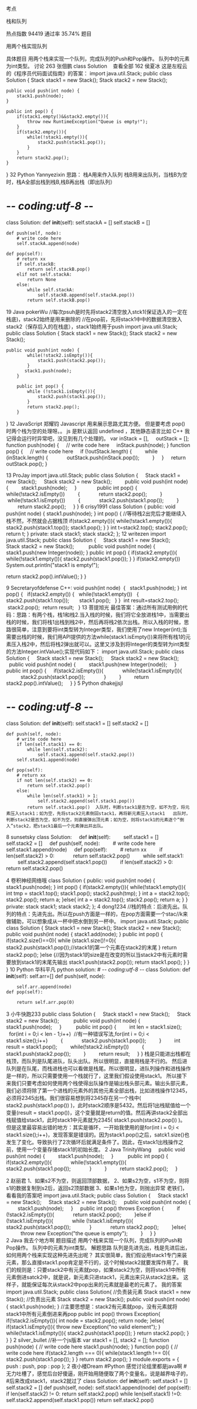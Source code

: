 考点    

栈和队列

热点指数    94419
通过率    35.74%
题目    

用两个栈实现队列


具体题目    用两个栈来实现一个队列，完成队列的Push和Pop操作。 队列中的元素为int类型。
讨论    263
张佃鹏
class Solution   
查看全部
162
侯夏冰
这是左程云的《程序员代码面试指南》的答案：
import java.util.Stack;
public class Solution {
    Stack<Integer> stack1 = new Stack<Integer>();
    Stack<Integer> stack2 = new Stack<Integer>();
    
    public void push(int node) {
        stack1.push(node);
    }
    
    public int pop() {
    	if(stack1.empty()&&stack2.empty()){
            throw new RuntimeException("Queue is empty!");
        }
        if(stack2.empty()){
            while(!stack1.empty()){
                stack2.push(stack1.pop());
            }
        }
        return stack2.pop();
    }
}
32
Python
Yannyezixin
  思路： 
 栈A用来作入队列
 栈B用来出队列，当栈B为空时，栈A全部出栈到栈B,栈B再出栈（即出队列）
# -*- coding:utf-8 -*-
class Solution:
    def __init__(self):
        self.stackA = []
        self.stackB = []
        
    def push(self, node):
        # write code here
        self.stackA.append(node)
        
    def pop(self):
        # return xx
        if self.stackB:
            return self.stackB.pop()
        elif not self.stackA:
            return None
        else:
            while self.stackA:
                self.stackB.append(self.stackA.pop())
            return self.stackB.pop()
19
Java
pokerWu
  //每次psuh是时先将stack2清空放入stck1(保证选入的一定在栈底)，stack2始终是用来删除的 
  //在pop前，先将stack1中中的数据清空放入stack2（保存后入的在栈底），stack1始终用于push 
import java.util.Stack;
public class Solution {
    Stack<Integer> stack1 = new Stack<Integer>();
    Stack<Integer> stack2 = new Stack<Integer>();
    
    public void push(int node) {
	    	while(!stack2.isEmpty()){
	    		stack1.push(stack2.pop());
	    	}
	       stack1.push(node);
	    }
	    
	    public int pop() {
	    	while (!stack1.isEmpty()){
	    		stack2.push(stack1.pop());
	    	}
	    	return stack2.pop();
	    }
}
12
JavaScript
郑耀钧
  Javascript 用来展示思路尤其方便。       但是要考虑 pop() 时两个栈为空的处理呀。。 js 是默认返回 undefined ，其他静态语言比如 C++ 我记得会运行时异常吧，没见到有几个处理的。  var inStack = [],
    outStack = [];
function push(node) {
    // write code here
    inStack.push(node);
}
function pop() {
    // write code here
    if (!outStack.length) {
        while (inStack.length) {
            outStack.push(inStack.pop());
        }
    }
    return outStack.pop();
}
 
13
ProJay
import java.util.Stack;
public class Solution {
    Stack<Integer> stack1 = new Stack<Integer>();
    Stack<Integer> stack2 = new Stack<Integer>();
    
   public void push(int node) {
        stack1.push(node);
    }
    
    
   public int pop() {
       
       while(!stack2.isEmpty())
        {
            return stack2.pop();
        }
        
        while(!stack1.isEmpty())
        {
            stack2.push(stack1.pop());
        }
       
        return stack2.pop();
    }
}
6
crisy1991
class Solution
{
public:
    void push(int node) {
        stack1.push(node);
    }
    int pop() {
        //等待栈2出完后才能继续入栈不然，不然就会占据栈顶
        if(stack2.empty()){
            while(!stack1.empty()){
                stack2.push(stack1.top());
                stack1.pop();
            }
        }
        int t=stack2.top();
        stack2.pop();
        return t;
    }
private:
    stack<int> stack1;
    stack<int> stack2;
};
12
writezen
import java.util.Stack;
public class Solution {
    Stack<Integer> stack1 = new Stack<Integer>();
    Stack<Integer> stack2 = new Stack<Integer>();
    
    public void push(int node) {
 stack1.push(new Integer(node));
 }
 public int pop() {
 if(stack2.empty()){
 while(!stack1.empty()){
 stack2.push(stack1.pop());
 }
 }
 if(stack2.empty())
 System.out.println("stack1 is empty!");
 
 return stack2.pop().intValue();
 } 
}
	
9
Secretaryofdefense
  C++: 
void push(int node) 
{
  stack1.push(node);
}
int pop()
{
  if(stack2.empty())
{
  while(!stack1.empty())
  {
      stack2.push(stack1.top());
      stack1.pop();
  }
}
 int result=stack2.top();
 stack2.pop();
 return result;  
}
13
菩提旭光
最佳答案：通过所有测试用例的代码：思路：有两个栈，栈1和栈2.当入栈的时候，我们将它全放进栈1中，当需要出栈的时候，我们将栈1出栈到栈2中，然后再将栈2依次出栈。所以入栈的时候，思路很简单，注意到要将int类型转为Integer类型，我们使用了new Integer(int);当需要出栈的时候，我们用API提供的方法while(stack1.isEmpty())来将所有栈1的元素压入栈2中，然后将栈2弹出就可以。这里又涉及到将Integer的类型转为int类型的方法Integer.intValue();实现代码如下：
import java.util.Stack;
public class Solution {
    Stack<Integer> stack1 = new Stack<Integer>();
    Stack<Integer> stack2 = new Stack<Integer>();
    
    public void push(int node) {
        stack1.push(new Integer(node));
    }
    
    public int pop() {
    
if(stack2.isEmpty()){
            while(!stack1.isEmpty()){
                stack2.push(stack1.pop());
            }
        }
        return stack2.pop().intValue();
    }
}
5
Python
dhakejjsjl
# -*- coding:utf-8 -*-
class Solution:
    def __init__(self):
        self.stack1 = []
        self.stack2 = []
        
    def push(self, node):
        # write code here
        if len(self.stack1) == 0:
            while len(self.stack2):
                self.stack1.append(self.stack2.pop())
        self.stack1.append(node)
        
    def pop(self):
        # return xx
        if not len(self.stack2) == 0:
            return self.stack2.pop()
        else:
            while len(self.stack1) > 1:
                self.stack2.append(self.stack1.pop())
            return self.stack1.pop()  入队时，判断stack1是否为空，如不为空，将元素压入stack1；如为空，先将stack2元素倒回stack1，再将新元素压入stack1   出队时，判断stack2是否为空，如不为空，则直接弹出顶元素；如为空，则将stack1的元素逐个“倒入”stack2，把stack1最后一个元素弹出并出队。 
8
sunsetsky
class Solution:
    def __init__(self):
        self.stack1 = []
        self.stack2 = []
    def push(self, node):
        # write code here
        self.stack1.append(node)
    def pop(self):
        # return xx
        if len(self.stack2) > 0:
            return self.stack2.pop()
        while self.stack1:
            self.stack2.append(self.stack1.pop())
        if len(self.stack2) > 0:
            return self.stack2.pop()
 
4
卷积神经网络哦
class Solution
{
public:
    void push(int node) {
        stack1.push(node);
    }
    int pop() {
        if(stack2.empty()){
            while(!stack1.empty()){
                int tmp = stack1.top();
                stack1.pop();
                stack2.push(tmp);
            }
            int a = stack2.top(); stack2.pop();
            return a;
        }else{
            int a = stack2.top(); stack2.pop();
            return a;
        }
    }
private:
    stack<int> stack1;
    stack<int> stack2;
};
4
dong1234
//栈的特点：后进先出。队列的特点：先进先出。所以在push方面是一样的，在pop方面需要一个stac//k来做辅助，可以想象成从一杯中把水倒到另一杯中。 import java.util.Stack;
public class Solution {
    Stack<Integer> stack1 = new Stack<Integer>();
    Stack<Integer> stack2 = new Stack<Integer>();
    public void push(int node) {
        stack1.add(node);
    }
    public int pop() {
        if(stack2.size()==0){
            while (stack1.size()!=0){
                stack2.push(stack1.pop());//stack1的第一个元素在stack2的末尾
            }
            return stack2.pop();
        }else {//因为stack1的size是在改变的所以当stack2中有元素时需要放到stack1的末尾先输出
            stack1.push(stack2.pop());
            return stack1.pop();
        }
    }
} 
10
Python
华科平凡
  python solution:  # -*- coding:utf-8 -*-
class Solution:
    def __init__(self):
        self.arr=[]
    def push(self, node):
  
        self.arr.append(node)
    def pop(self):
    
        return self.arr.pop(0)
3
小牛快跑233
  public class Solution { 
      Stack<Integer> stack1 = new Stack<Integer>(); 
      Stack<Integer> stack2 = new Stack<Integer>(); 
       
      public void push(int node) { 
          stack1.push(node); 
      } 
       
      public int pop() { 
          int len = stack1.size(); 
          for(int i = 0;i < len - 1;i++)
     //有一种错误写法,for(int i = 0;i < stack1.size();i++)
          { 
              stack2.push(stack1.pop()); 
          } 
          int result = stack1.pop(); 
          while(!stack2.isEmpty()) 
          { 
              stack1.push(stack2.pop()); 
          } 
          return result; 
      } 
  } 
栈是只能进出栈都在栈顶，而队列是队尾进队，队头出队。所以很明显，直接用栈是不行的。 
  然后进队列是在队尾，而栈进栈也可以看做是栈尾。所以很明显，进队列操作和进栈操作是一样的，所以只需要使用一个栈就行了，这里我们假设使用stack1。 
所以接下来我们只要考虑如何使用两个栈使得出队操作是输出栈头部元素。输出头部元素，我们必须将除了第一个进栈的元素外的其他元素全部出栈，比如进栈操作12345，必须将2345出栈。我们很容易想到将2345存在另一个栈中(
  stack2.push(stack1.pop()) )，此时stack2顺序是5432。然后将1出栈赋值给一个变量(result =
  stack1.pop())，这个变量就是return的值。然后再讲stack2全部出栈赋值给stack1，此时stack1中元素就为2345(
  stack1.push(stack2.pop()) )。 
但是这里最容易出错的地方：其实是循环，一开始我使用的是for(int i = 0;i <
  stack1.size();i++)，发现答案是错误的。因为stack1.pop()之后，satck1.size()也发生了变化。导致执行了2次循环后就满足条件了。因此，在stack1出栈操作之前，使用一个变量存储stack1的初始长度。 
2
Java
TrinityWang
    public void push(int node) {
        stack1.push(node);
    }
    
    public int pop() {
        if(stack2.empty()){
            while(!stack1.empty()){
                stack2.push(stack1.pop());
            }
        }
        return stack2.pop();
    }
 
2
赵丽君
  1、如果s2不为空，则返回顶部数据，    2、如果s2为空，s1不为空，则将s1的数据复制到s2后，返回s2顶部数据    3、如果s1也为空，则抛出异常    老铁们，看看我的答案吧    import java.util.Stack;  public class Solution {     Stack<Integer> stack1 = new Stack<Integer>();     Stack<Integer> stack2 = new Stack<Integer>();      public void push(int node) {         stack1.push(node);     }      public int pop() throws Exception {         if (!stack2.isEmpty()){             return stack2.pop();         }else if (!stack1.isEmpty()){             while (!stack1.isEmpty()){                 stack2.push(stack1.pop());             }             return stack2.pop();         }else{             throw new Exception("the queue is empty");         }     } }  
2
Java
我去个地方啊
题目描述 用两个栈来实现一个队列，完成队列的Push和Pop操作。 队列中的元素为int类型。 解题思路 队列是先进先出，栈是先进后出，如何用两个栈来实现这种先进先出呢？ 其实很简单，我们假设用stack1专门来装元素，那么直接stack1.pop肯定是不行的，这个时候stack2就要发挥作用了。 我们的规则是：只要stack2中有元素就pop，如果stack2为空，则将stack1中所有元素倒进satck2中，就是说，新元素只进stack1，元素出来只从stack2出来。 这样子，就能保证每次从stack2中pop出来的元素就是最老的元素了。 我的答案 import java.util.Stack;
public class Solution{
    //负责装元素
    Stack<Integer> stack1 = new Stack<Integer>();
    //负责出元素
    Stack<Integer> stack2 = new Stack<Integer>();
    public void push(int node) {
        stack1.push(node);
    }
    //主要思想是：stack2有元素就pop，没有元素就将stack1中所有元素倒进来再pop
    public int pop() throws Exception{
        if(!stack2.isEmpty()){
            int node = stack2.pop();
            return node;
        }else{
            if(stack1.isEmpty()){
                throw new Exception("no valid element");
            }
            while(!stack1.isEmpty()){
                stack2.push(stack1.pop());
            }
            return stack2.pop();
        }
    }
}
2
silver_bullet
//补一个js版本
var stack1 = [], stack2 = [];
function push(node)
{
    // write code here
    stack1.push(node);
}
function pop()
{
    // write code here
    if(stack2.length === 0){
        while(stack1.length !== 0){
            stack2.push(stack1.pop());
        }
    }
    return stack2.pop();
}
module.exports = {
    push : push,
    pop : pop
};
2
夜小楼Dream
#Python   感觉讨论组里都是java啊
#无力吐槽了，感觉后台好傻逼，刚开始用随便取了两个变量名，说是越界啥子的，
#后来改成stack1，stack2就过了
class Solution:
    def __init__(self):
        self.stack1 = []
        self.stack2 = []
    def push(self, node):
        self.stack1.append(node)
    def pop(self):
        if len(self.stack2) != 0:
            return self.stack2.pop()
        while len(self.stack1) !=0:
            self.stack2.append(self.stack1.pop())
        return self.stack2.pop()
